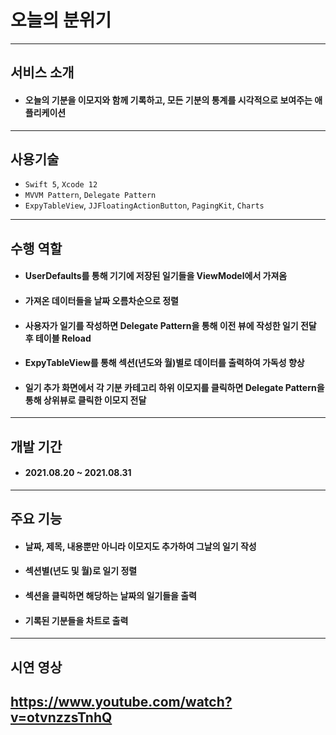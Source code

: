# 오늘의 분위기

---

서비스 소개
---

- #### 오늘의 기분을 이모지와 함께 기록하고, 모든 기분의 통계를 시각적으로 보여주는 애플리케이션

---

## 사용기술

- `Swift 5`,  `Xcode 12`
- `MVVM Pattern`, `Delegate Pattern`
- `ExpyTableView`, `JJFloatingActionButton`, `PagingKit`, `Charts`

---

## 수행 역할

- #### UserDefaults를 통해 기기에 저장된 일기들을 ViewModel에서 가져옴

- #### 가져온 데이터들을 날짜 오름차순으로 정렬

- #### 사용자가 일기를 작성하면 Delegate Pattern을 통해 이전 뷰에 작성한 일기 전달 후 테이블 Reload

- #### ExpyTableView를 통해 섹션(년도와 월)별로 데이터를 출력하여 가독성 향상

- #### 일기 추가 화면에서 각 기분 카테고리 하위 이모지를 클릭하면 Delegate Pattern을 통해 상위뷰로 클릭한 이모지 전달 

---

## 개발 기간

- #### 2021.08.20 ~ 2021.08.31

---

## 주요 기능

- #### 날짜, 제목, 내용뿐만 아니라 이모지도 추가하여 그날의 일기 작성

- #### 섹션별(년도 및 월)로 일기 정렬

- #### 섹션을 클릭하면 해당하는 날짜의 일기들을 출력

- #### 기록된 기분들을 차트로 출력

---

## 시연 영상

https://www.youtube.com/watch?v=otvnzzsTnhQ
---

